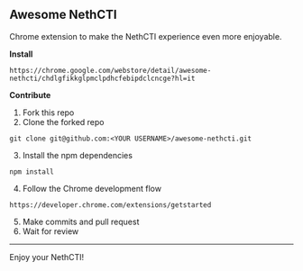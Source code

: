 ## Awesome NethCTI


Chrome extension to make the NethCTI experience even more enjoyable.

**Install**

```
https://chrome.google.com/webstore/detail/awesome-nethcti/chdlgfikkglpmclpdhcfebipdclcncge?hl=it
```

**Contribute**

1) Fork this repo
2) Clone the forked repo

```
git clone git@github.com:<YOUR USERNAME>/awesome-nethcti.git
```
3) Install the npm dependencies
```
npm install
```
4) Follow the Chrome development flow
```
https://developer.chrome.com/extensions/getstarted
``` 
5) Make commits and pull request
6) Wait for review
---------------------------
Enjoy your NethCTI!
